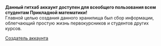 **Данный гитхаб аккаунт доступен для всеобщего пользования всем студентам Прикладной математики!** \
Главной целью создания данного хранилища был сбор информации, облегчающий простую жизнь первокурсников и студентов других курсов.

[Создатель аккаунта](https://github.com/des7ruct1on)
